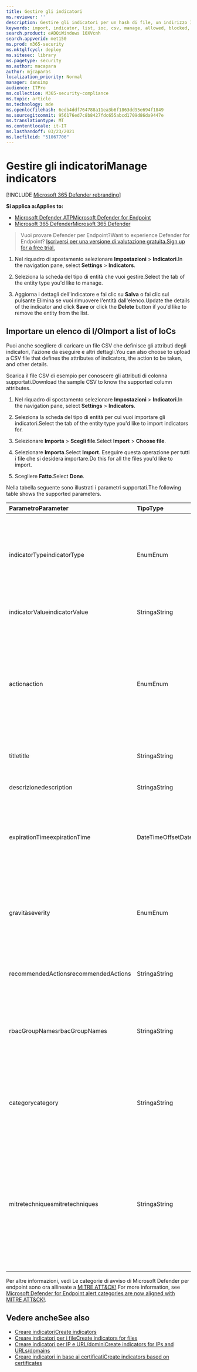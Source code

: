 ```yaml
---
title: Gestire gli indicatori
ms.reviewer: ''
description: Gestire gli indicatori per un hash di file, un indirizzo IP, url o domini che definiscono il rilevamento, la prevenzione e l'esclusione delle entità.
keywords: import, indicator, list, ioc, csv, manage, allowed, blocked, block, clean, malicious, file hash, ip address, urls, domain
search.product: eADQiWindows 10XVcnh
search.appverid: met150
ms.prod: m365-security
ms.mktglfcycl: deploy
ms.sitesec: library
ms.pagetype: security
ms.author: macapara
author: mjcaparas
localization_priority: Normal
manager: dansimp
audience: ITPro
ms.collection: M365-security-compliance
ms.topic: article
ms.technology: mde
ms.openlocfilehash: 6edb4ddf764788a11ea3b6f1863dd95e694f1849
ms.sourcegitcommit: 956176ed7c8b8427fdc655abcd1709d86da9447e
ms.translationtype: MT
ms.contentlocale: it-IT
ms.lasthandoff: 03/23/2021
ms.locfileid: "51067706"
---
```

# <a name="manage-indicators"></a><span data-ttu-id="73bc6-104">Gestire gli indicatori</span><span class="sxs-lookup"><span data-stu-id="73bc6-104">Manage indicators</span></span>

[!INCLUDE [Microsoft 365 Defender rebranding](../../includes/microsoft-defender.md)]


<span data-ttu-id="73bc6-105">**Si applica a:**</span><span class="sxs-lookup"><span data-stu-id="73bc6-105">**Applies to:**</span></span>
- [<span data-ttu-id="73bc6-106">Microsoft Defender ATP</span><span class="sxs-lookup"><span data-stu-id="73bc6-106">Microsoft Defender for Endpoint</span></span>](https://go.microsoft.com/fwlink/p/?linkid=2146631)
- [<span data-ttu-id="73bc6-107">Microsoft 365 Defender</span><span class="sxs-lookup"><span data-stu-id="73bc6-107">Microsoft 365 Defender</span></span>](https://go.microsoft.com/fwlink/?linkid=2118804)


><span data-ttu-id="73bc6-108">Vuoi provare Defender per Endpoint?</span><span class="sxs-lookup"><span data-stu-id="73bc6-108">Want to experience Defender for Endpoint?</span></span> [<span data-ttu-id="73bc6-109">Iscriversi per una versione di valutazione gratuita.</span><span class="sxs-lookup"><span data-stu-id="73bc6-109">Sign up for a free trial.</span></span>](https://www.microsoft.com/en-us/WindowsForBusiness/windows-atp?ocid=docs-wdatp-automationexclusionlist-abovefoldlink)


1. <span data-ttu-id="73bc6-110">Nel riquadro di spostamento selezionare **Impostazioni**  >  **Indicatori**.</span><span class="sxs-lookup"><span data-stu-id="73bc6-110">In the navigation pane, select **Settings** > **Indicators**.</span></span>

2. <span data-ttu-id="73bc6-111">Seleziona la scheda del tipo di entità che vuoi gestire.</span><span class="sxs-lookup"><span data-stu-id="73bc6-111">Select the tab of the entity type you'd like to manage.</span></span>  

3. <span data-ttu-id="73bc6-112">Aggiorna i dettagli dell'indicatore e  fai clic su **Salva** o fai clic sul pulsante Elimina se vuoi rimuovere l'entità dall'elenco.</span><span class="sxs-lookup"><span data-stu-id="73bc6-112">Update the details of the indicator and click **Save** or click the **Delete** button if you'd like to remove the entity from the list.</span></span>

## <a name="import-a-list-of-iocs"></a><span data-ttu-id="73bc6-113">Importare un elenco di I/O</span><span class="sxs-lookup"><span data-stu-id="73bc6-113">Import a list of IoCs</span></span>

<span data-ttu-id="73bc6-114">Puoi anche scegliere di caricare un file CSV che definisce gli attributi degli indicatori, l'azione da eseguire e altri dettagli.</span><span class="sxs-lookup"><span data-stu-id="73bc6-114">You can also choose to upload a CSV file that defines the attributes of indicators, the action to be taken, and other details.</span></span>

<span data-ttu-id="73bc6-115">Scarica il file CSV di esempio per conoscere gli attributi di colonna supportati.</span><span class="sxs-lookup"><span data-stu-id="73bc6-115">Download the sample CSV to know the supported column attributes.</span></span>

1. <span data-ttu-id="73bc6-116">Nel riquadro di spostamento selezionare **Impostazioni**  >  **Indicatori**.</span><span class="sxs-lookup"><span data-stu-id="73bc6-116">In the navigation pane, select **Settings** > **Indicators**.</span></span>

2. <span data-ttu-id="73bc6-117">Seleziona la scheda del tipo di entità per cui vuoi importare gli indicatori.</span><span class="sxs-lookup"><span data-stu-id="73bc6-117">Select the tab of the entity type you'd like to import indicators for.</span></span>

3. <span data-ttu-id="73bc6-118">Selezionare **Importa**  >  **Scegli file**.</span><span class="sxs-lookup"><span data-stu-id="73bc6-118">Select **Import** > **Choose file**.</span></span> 

4. <span data-ttu-id="73bc6-119">Selezionare **Importa**.</span><span class="sxs-lookup"><span data-stu-id="73bc6-119">Select **Import**.</span></span> <span data-ttu-id="73bc6-120">Eseguire questa operazione per tutti i file che si desidera importare.</span><span class="sxs-lookup"><span data-stu-id="73bc6-120">Do this for all the files you'd like to import.</span></span> 

5. <span data-ttu-id="73bc6-121">Scegliere **Fatto**.</span><span class="sxs-lookup"><span data-stu-id="73bc6-121">Select **Done**.</span></span>

<span data-ttu-id="73bc6-122">Nella tabella seguente sono illustrati i parametri supportati.</span><span class="sxs-lookup"><span data-stu-id="73bc6-122">The following table shows the supported parameters.</span></span>

<span data-ttu-id="73bc6-123">Parametro</span><span class="sxs-lookup"><span data-stu-id="73bc6-123">Parameter</span></span> | <span data-ttu-id="73bc6-124">Tipo</span><span class="sxs-lookup"><span data-stu-id="73bc6-124">Type</span></span>    |   <span data-ttu-id="73bc6-125">Descrizione</span><span class="sxs-lookup"><span data-stu-id="73bc6-125">Description</span></span>
:---|:---|:---
<span data-ttu-id="73bc6-126">indicatorType</span><span class="sxs-lookup"><span data-stu-id="73bc6-126">indicatorType</span></span> | <span data-ttu-id="73bc6-127">Enum</span><span class="sxs-lookup"><span data-stu-id="73bc6-127">Enum</span></span> | <span data-ttu-id="73bc6-128">Tipo dell'indicatore.</span><span class="sxs-lookup"><span data-stu-id="73bc6-128">Type of the indicator.</span></span> <span data-ttu-id="73bc6-129">I valori possibili sono: "FileSha1", "FileSha256", "IpAddress", "DomainName" e "Url".</span><span class="sxs-lookup"><span data-stu-id="73bc6-129">Possible values are: "FileSha1", "FileSha256", "IpAddress", "DomainName" and "Url".</span></span> <span data-ttu-id="73bc6-130">**Obbligatorio**</span><span class="sxs-lookup"><span data-stu-id="73bc6-130">**Required**</span></span>
<span data-ttu-id="73bc6-131">indicatorValue</span><span class="sxs-lookup"><span data-stu-id="73bc6-131">indicatorValue</span></span> | <span data-ttu-id="73bc6-132">Stringa</span><span class="sxs-lookup"><span data-stu-id="73bc6-132">String</span></span> | <span data-ttu-id="73bc6-133">Identità [dell'entità Indicator.](ti-indicator.md)</span><span class="sxs-lookup"><span data-stu-id="73bc6-133">Identity of the [Indicator](ti-indicator.md) entity.</span></span> <span data-ttu-id="73bc6-134">**Obbligatorio**</span><span class="sxs-lookup"><span data-stu-id="73bc6-134">**Required**</span></span>
<span data-ttu-id="73bc6-135">action</span><span class="sxs-lookup"><span data-stu-id="73bc6-135">action</span></span> | <span data-ttu-id="73bc6-136">Enum</span><span class="sxs-lookup"><span data-stu-id="73bc6-136">Enum</span></span> | <span data-ttu-id="73bc6-137">Azione che verrà eseguita se l'indicatore verrà individuato nell'organizzazione.</span><span class="sxs-lookup"><span data-stu-id="73bc6-137">The action that will be taken if the indicator will be discovered in the organization.</span></span> <span data-ttu-id="73bc6-138">I valori possibili sono: "Alert", "AlertAndBlock" e "Allowed".</span><span class="sxs-lookup"><span data-stu-id="73bc6-138">Possible values are: "Alert", "AlertAndBlock", and "Allowed".</span></span> <span data-ttu-id="73bc6-139">**Obbligatorio**</span><span class="sxs-lookup"><span data-stu-id="73bc6-139">**Required**</span></span>
<span data-ttu-id="73bc6-140">title</span><span class="sxs-lookup"><span data-stu-id="73bc6-140">title</span></span> | <span data-ttu-id="73bc6-141">Stringa</span><span class="sxs-lookup"><span data-stu-id="73bc6-141">String</span></span> | <span data-ttu-id="73bc6-142">Titolo dell'avviso indicatore.</span><span class="sxs-lookup"><span data-stu-id="73bc6-142">Indicator alert title.</span></span> <span data-ttu-id="73bc6-143">**Obbligatorio**</span><span class="sxs-lookup"><span data-stu-id="73bc6-143">**Required**</span></span>
<span data-ttu-id="73bc6-144">descrizione</span><span class="sxs-lookup"><span data-stu-id="73bc6-144">description</span></span> | <span data-ttu-id="73bc6-145">Stringa</span><span class="sxs-lookup"><span data-stu-id="73bc6-145">String</span></span> |  <span data-ttu-id="73bc6-146">Descrizione dell'indicatore.</span><span class="sxs-lookup"><span data-stu-id="73bc6-146">Description of the indicator.</span></span> <span data-ttu-id="73bc6-147">**Obbligatorio**</span><span class="sxs-lookup"><span data-stu-id="73bc6-147">**Required**</span></span>
<span data-ttu-id="73bc6-148">expirationTime</span><span class="sxs-lookup"><span data-stu-id="73bc6-148">expirationTime</span></span> | <span data-ttu-id="73bc6-149">DateTimeOffset</span><span class="sxs-lookup"><span data-stu-id="73bc6-149">DateTimeOffset</span></span> | <span data-ttu-id="73bc6-150">Data di scadenza dell'indicatore nel formato seguente AAAA-MM-DDTHH:MM:SS.0Z.</span><span class="sxs-lookup"><span data-stu-id="73bc6-150">The expiration time of the indicator in the following format YYYY-MM-DDTHH:MM:SS.0Z.</span></span> <span data-ttu-id="73bc6-151">**Facoltativo**</span><span class="sxs-lookup"><span data-stu-id="73bc6-151">**Optional**</span></span>
<span data-ttu-id="73bc6-152">gravità</span><span class="sxs-lookup"><span data-stu-id="73bc6-152">severity</span></span> | <span data-ttu-id="73bc6-153">Enum</span><span class="sxs-lookup"><span data-stu-id="73bc6-153">Enum</span></span> | <span data-ttu-id="73bc6-154">Gravità dell'indicatore.</span><span class="sxs-lookup"><span data-stu-id="73bc6-154">The severity of the indicator.</span></span> <span data-ttu-id="73bc6-155">I valori possibili sono: "Informational", "Low", "Medium" e "High".</span><span class="sxs-lookup"><span data-stu-id="73bc6-155">Possible values are: "Informational", "Low", "Medium" and "High".</span></span> <span data-ttu-id="73bc6-156">**Facoltativo**</span><span class="sxs-lookup"><span data-stu-id="73bc6-156">**Optional**</span></span>
<span data-ttu-id="73bc6-157">recommendedActions</span><span class="sxs-lookup"><span data-stu-id="73bc6-157">recommendedActions</span></span> | <span data-ttu-id="73bc6-158">Stringa</span><span class="sxs-lookup"><span data-stu-id="73bc6-158">String</span></span> | <span data-ttu-id="73bc6-159">Azioni consigliate per l'avviso dell'indicatore TI.</span><span class="sxs-lookup"><span data-stu-id="73bc6-159">TI indicator alert recommended actions.</span></span> <span data-ttu-id="73bc6-160">**Facoltativo**</span><span class="sxs-lookup"><span data-stu-id="73bc6-160">**Optional**</span></span>
<span data-ttu-id="73bc6-161">rbacGroupNames</span><span class="sxs-lookup"><span data-stu-id="73bc6-161">rbacGroupNames</span></span> | <span data-ttu-id="73bc6-162">Stringa</span><span class="sxs-lookup"><span data-stu-id="73bc6-162">String</span></span> | <span data-ttu-id="73bc6-163">Elenco delimitato da virgole di nomi di gruppi RBAC a cui verrà applicato l'indicatore.</span><span class="sxs-lookup"><span data-stu-id="73bc6-163">Comma-separated list of RBAC group names the indicator would be applied to.</span></span> <span data-ttu-id="73bc6-164">**Facoltativo**</span><span class="sxs-lookup"><span data-stu-id="73bc6-164">**Optional**</span></span>
<span data-ttu-id="73bc6-165">category</span><span class="sxs-lookup"><span data-stu-id="73bc6-165">category</span></span> | <span data-ttu-id="73bc6-166">Stringa</span><span class="sxs-lookup"><span data-stu-id="73bc6-166">String</span></span> | <span data-ttu-id="73bc6-167">Categoria dell'avviso.</span><span class="sxs-lookup"><span data-stu-id="73bc6-167">Category of the alert.</span></span> <span data-ttu-id="73bc6-168">Alcuni esempi sono l'esecuzione e l'accesso alle credenziali.</span><span class="sxs-lookup"><span data-stu-id="73bc6-168">Examples include: Execution and credential access.</span></span> <span data-ttu-id="73bc6-169">**Facoltativo**</span><span class="sxs-lookup"><span data-stu-id="73bc6-169">**Optional**</span></span>
<span data-ttu-id="73bc6-170">mitretechniques</span><span class="sxs-lookup"><span data-stu-id="73bc6-170">mitretechniques</span></span>| <span data-ttu-id="73bc6-171">Stringa</span><span class="sxs-lookup"><span data-stu-id="73bc6-171">String</span></span> | <span data-ttu-id="73bc6-172">MiTRE techniques code/id (comma separated).</span><span class="sxs-lookup"><span data-stu-id="73bc6-172">MITRE techniques code/id (comma separated).</span></span> <span data-ttu-id="73bc6-173">Per ulteriori informazioni, vedere [Tattiche aziendali.](https://attack.mitre.org/tactics/enterprise/)</span><span class="sxs-lookup"><span data-stu-id="73bc6-173">For more information, see [Enterprise tactics](https://attack.mitre.org/tactics/enterprise/).</span></span> <span data-ttu-id="73bc6-174">**Facoltativo** È consigliabile aggiungere un valore nella categoria quando si utilizza una tecnica MITRE.</span><span class="sxs-lookup"><span data-stu-id="73bc6-174">**Optional** It is recommended to add a value in category when a MITRE technique.</span></span>

<span data-ttu-id="73bc6-175">Per altre informazioni, vedi Le categorie di avviso di Microsoft Defender per endpoint sono ora allineate a [MITRE ATT&CK!](https://techcommunity.microsoft.com/t5/microsoft-defender-for-endpoint/microsoft-defender-atp-alert-categories-are-now-aligned-with/ba-p/732748).</span><span class="sxs-lookup"><span data-stu-id="73bc6-175">For more information, see [Microsoft Defender for Endpoint alert categories are now aligned with MITRE ATT&CK!](https://techcommunity.microsoft.com/t5/microsoft-defender-for-endpoint/microsoft-defender-atp-alert-categories-are-now-aligned-with/ba-p/732748).</span></span>


## <a name="see-also"></a><span data-ttu-id="73bc6-176">Vedere anche</span><span class="sxs-lookup"><span data-stu-id="73bc6-176">See also</span></span>
- [<span data-ttu-id="73bc6-177">Creare indicatori</span><span class="sxs-lookup"><span data-stu-id="73bc6-177">Create indicators</span></span>](manage-indicators.md)
- [<span data-ttu-id="73bc6-178">Creare indicatori per i file</span><span class="sxs-lookup"><span data-stu-id="73bc6-178">Create indicators for files</span></span>](indicator-file.md)
- [<span data-ttu-id="73bc6-179">Creare indicatori per IP e URL/domini</span><span class="sxs-lookup"><span data-stu-id="73bc6-179">Create indicators for IPs and URLs/domains</span></span>](indicator-ip-domain.md)
- [<span data-ttu-id="73bc6-180">Creare indicatori in base ai certificati</span><span class="sxs-lookup"><span data-stu-id="73bc6-180">Create indicators based on certificates</span></span>](indicator-certificates.md)

